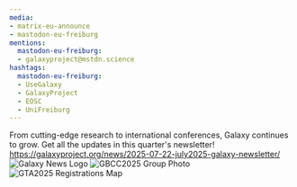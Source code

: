 ```yaml
---
media:
- matrix-eu-announce
- mastodon-eu-freiburg
mentions:
  mastodon-eu-freiburg:
  - galaxyproject@mstdn.science
hashtags:
  mastodon-eu-freiburg:
  - UseGalaxy
  - GalaxyProject
  - EOSC
  - UniFreiburg
---
```

From cutting-edge research to international conferences, Galaxy continues to grow. Get all the updates in this quarter's newsletter!
https://galaxyproject.org/news/2025-07-22-july2025-galaxy-newsletter/
![Galaxy News Logo](https://galaxyproject.org/assets/static/GalaxyNews.b1f4eea.427e3771fc59f6492d3bd5f46bf24b17.png)
![GBCC2025 Group Photo](https://galaxyproject.org/assets/static/Photo1.8b2f1a1.b662787503284313714126eb1dcd8170.jpg)
![GTA2025 Registrations Map](https://galaxyproject.org/assets/static/GTA2025_map.4198253.ae22c37605f802eb14afe9c97e462555.jpg)